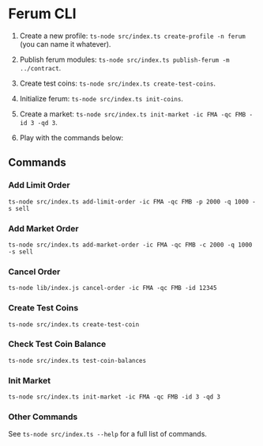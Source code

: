 # Ferum CLI

1. Create a new profile: `ts-node src/index.ts create-profile -n ferum` (you can name it whatever).

1. Publish ferum modules: `ts-node src/index.ts publish-ferum -m ../contract`.

1. Create test coins: `ts-node src/index.ts create-test-coins`.

1. Initialize ferum: `ts-node src/index.ts init-coins`.

1. Create a market: `ts-node src/index.ts init-market -ic FMA -qc FMB -id 3 -qd 3`.

1. Play with the commands below:

## Commands

### Add Limit Order

```terminal
ts-node src/index.ts add-limit-order -ic FMA -qc FMB -p 2000 -q 1000 -s sell
```

### Add Market Order

```terminal
ts-node src/index.ts add-market-order -ic FMA -qc FMB -c 2000 -q 1000 -s sell
```

### Cancel Order

```terminal
ts-node lib/index.js cancel-order -ic FMA -qc FMB -id 12345
```

### Create Test Coins

```terminal
ts-node src/index.ts create-test-coin
```

### Check Test Coin Balance

```
ts-node src/index.ts test-coin-balances
```

### Init Market

```terminal
ts-node src/index.ts init-market -ic FMA -qc FMB -id 3 -qd 3
```

### Other Commands

See `ts-node src/index.ts --help` for a full list of commands.




